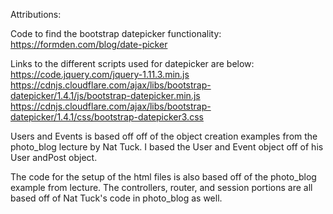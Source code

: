 Attributions:

Code to find the bootstrap datepicker functionality:
https://formden.com/blog/date-picker

Links to the different scripts used for datepicker are below:
https://code.jquery.com/jquery-1.11.3.min.js
https://cdnjs.cloudflare.com/ajax/libs/bootstrap-datepicker/1.4.1/js/bootstrap-datepicker.min.js
https://cdnjs.cloudflare.com/ajax/libs/bootstrap-datepicker/1.4.1/css/bootstrap-datepicker3.css

Users and Events is based off off of the object creation examples from the photo_blog lecture by Nat Tuck. I based the User and Event object off of his User andPost object.

The code for the setup of the html files is also based off of the photo_blog example from lecture. The controllers, router, and session portions are all based off of Nat Tuck's code in photo_blog as well.
